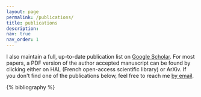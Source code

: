```yaml
---
layout: page
permalink: /publications/
title: publications
description: 
nav: true
nav_order: 1
---
```

I also maintain a full, up-to-date publication list on <a href ="https://scholar.google.com/citations?user=rNN19hcAAAAJ"> Google Scholar</a>. For most papers, a PDF version of the author accepted manuscript can be found by clicking either on HAL (French open-access scientific library) or ArXiv. If you don't find one of the publications below, feel free to reach me <a href="mailto:julien.flamant@cnrs.fr" >by email</a>. 

<!-- _pages/publications.md -->
<div class="publications">

  {% bibliography %}
</div>
